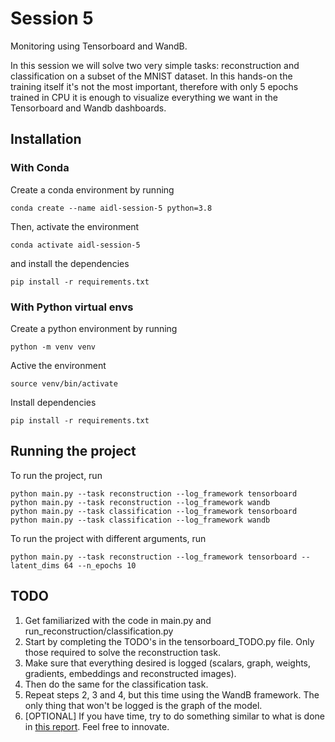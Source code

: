 # Session 5
Monitoring using Tensorboard and WandB. 

In this session we will solve two very simple tasks: reconstruction and classification
on a subset of the MNIST dataset. In this hands-on the training itself it's not the most important, therefore with only 
5 epochs trained in CPU it is enough to visualize everything we want in the Tensorboard and Wandb dashboards.
## Installation
### With Conda
Create a conda environment by running
```
conda create --name aidl-session-5 python=3.8
```
Then, activate the environment
```
conda activate aidl-session-5
```
and install the dependencies
```
pip install -r requirements.txt
```

### With Python virtual envs
Create a python environment by running
```
python -m venv venv
```
Active the environment
```
source venv/bin/activate
```
Install dependencies
```
pip install -r requirements.txt
```


## Running the project

To run the project, run
```
python main.py --task reconstruction --log_framework tensorboard
python main.py --task reconstruction --log_framework wandb
python main.py --task classification --log_framework tensorboard
python main.py --task classification --log_framework wandb
```
To run the project with different arguments, run
```
python main.py --task reconstruction --log_framework tensorboard --latent_dims 64 --n_epochs 10
```

## TODO
1. Get familiarized with the code in main.py and run_reconstruction/classification.py
2. Start by completing the TODO's in the tensorboard_TODO.py file. Only those required to solve the reconstruction task. 
3. Make sure that everything desired is logged (scalars, graph, weights, gradients, embeddings and reconstructed images).
4. Then do the same for the classification task.
5. Repeat steps 2, 3 and 4, but this time using the WandB framework. The only thing that won't be logged is the graph of the model.
6. [OPTIONAL] If you have time, try to do something similar to what is done in [this report](https://wandb.ai/juanjo3ns/mnist_colab/reports/MNIST_COLAB--Vmlldzo1MDIxOTE). Feel free to innovate.